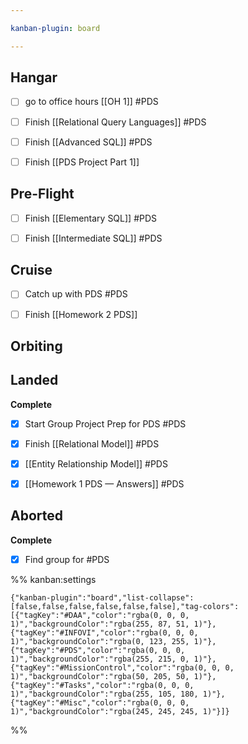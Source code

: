 ```yaml
---

kanban-plugin: board

---
```


## Hangar

- [ ] go to office hours [[OH 1]] #PDS
- [ ] Finish [[Relational Query Languages]] #PDS
- [ ] Finish [[Advanced SQL]] #PDS
- [ ] Finish [[PDS Project Part 1]]


## Pre-Flight

- [ ] Finish [[Elementary SQL]] #PDS
- [ ] Finish [[Intermediate SQL]] #PDS


## Cruise

- [ ] Catch up with PDS #PDS
- [ ] Finish [[Homework 2 PDS]]


## Orbiting



## Landed

**Complete**
- [x] Start Group Project Prep for PDS #PDS
- [x] Finish [[Relational Model]] #PDS
- [x] [[Entity Relationship Model]] #PDS
- [x] [[Homework 1 PDS — Answers]] #PDS


## Aborted

**Complete**
- [x] Find group for #PDS




%% kanban:settings
```
{"kanban-plugin":"board","list-collapse":[false,false,false,false,false,false],"tag-colors":[{"tagKey":"#DAA","color":"rgba(0, 0, 0, 1)","backgroundColor":"rgba(255, 87, 51, 1)"},{"tagKey":"#INFOVI","color":"rgba(0, 0, 0, 1)","backgroundColor":"rgba(0, 123, 255, 1)"},{"tagKey":"#PDS","color":"rgba(0, 0, 0, 1)","backgroundColor":"rgba(255, 215, 0, 1)"},{"tagKey":"#MissionControl","color":"rgba(0, 0, 0, 1)","backgroundColor":"rgba(50, 205, 50, 1)"},{"tagKey":"#Tasks","color":"rgba(0, 0, 0, 1)","backgroundColor":"rgba(255, 105, 180, 1)"},{"tagKey":"#Misc","color":"rgba(0, 0, 0, 1)","backgroundColor":"rgba(245, 245, 245, 1)"}]}
```
%%